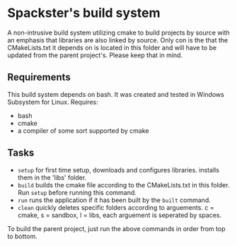 # Spackster's build system
A non-intrusive build system utilizing cmake to build projects by source with an emphasis that libraries are also linked by source. Only con is the that the CMakeLists.txt it depends on is located in this folder and will have to be updated from the parent project's. Please keep that in mind.
## Requirements
This build system depends on bash. It was created and tested in Windows Subsystem for Linux. Requires:
 - bash
 - cmake
 - a compiler of some sort supported by cmake

## Tasks
 - `setup` for first time setup, downloads and configures libraries. installs them in the 'libs' folder.
 - `build` builds the cmake file according to the CMakeLists.txt in this folder. Run `setup` before running this command.
 - `run` runs the application if it has been built by the `built` command.
 - `clean` quickly deletes specific folders according to arguements. c = cmake, s = sandbox, l = libs, each arguement is seperated by spaces.

To build the parent project, just run the above commands in order from top to bottom. 
